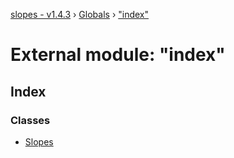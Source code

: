 [slopes - v1.4.3](../README.md) › [Globals](../globals.md) › ["index"](_index_.md)

# External module: "index"

## Index

### Classes

* [Slopes](../classes/_index_.slopes.md)
